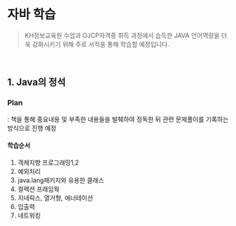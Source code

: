 # 자바 학습
> KH정보교육원 수업과 OJCP자격증 취득 과정에서 습득한 JAVA 언어역량을 더욱 강화시키기 위해 주로 서적을 통해 학습할 예정입니다.

<br>

## 1. Java의 정석

### **Plan**
: 책을 통해 중요내용 및 부족한 내용들을 발췌하여 정독한 뒤 관련 문제풀이를 기록하는 방식으로 진행 예정

#### 학습순서
1. 객체지향 프로그래밍1,2
2. 예외처리
3. java.lang패키지와 유용한 클래스
4. 컬렉션 프래임웍
5. 지네릭스, 열거형, 애너테이션
6. 입출력
7. 네트워킹